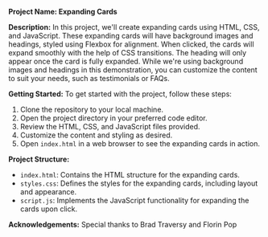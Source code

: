 **Project Name: Expanding Cards**

**Description:**
In this project, we'll create expanding cards using HTML, CSS, and JavaScript. These expanding cards will have background images and headings, styled using Flexbox for alignment. When clicked, the cards will expand smoothly with the help of CSS transitions. The heading will only appear once the card is fully expanded. While we're using background images and headings in this demonstration, you can customize the content to suit your needs, such as testimonials or FAQs.

**Getting Started:**
To get started with the project, follow these steps:
1. Clone the repository to your local machine.
2. Open the project directory in your preferred code editor.
3. Review the HTML, CSS, and JavaScript files provided.
4. Customize the content and styling as desired.
5. Open `index.html` in a web browser to see the expanding cards in action.

**Project Structure:**
- `index.html`: Contains the HTML structure for the expanding cards.
- `styles.css`: Defines the styles for the expanding cards, including layout and appearance.
- `script.js`: Implements the JavaScript functionality for expanding the cards upon click.

**Acknowledgements:**
Special thanks to Brad Traversy and Florin Pop